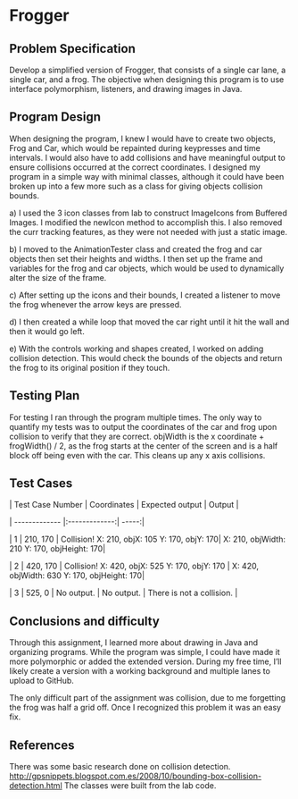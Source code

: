 # Frogger

## Problem Specification 

Develop a simplified version of Frogger, that consists of a single car lane, a single car, and a frog. The objective when designing this program is to use interface polymorphism, listeners, and drawing images in Java.

## Program Design 


When designing the program, I knew I would have to create two objects, Frog and Car, which would be repainted during keypresses and time intervals. I would also have to add collisions and have meaningful output to ensure collisions occurred at the correct coordinates. I designed my program in a simple way with minimal classes, although it could have been broken up into a few more such as a class for giving objects collision bounds. 


a)	I used the 3 icon classes from lab to construct ImageIcons from Buffered Images. I modified the newIcon method to accomplish this. I also removed the curr tracking features, as they were not needed with just a static image.

b)	I moved to the AnimationTester class and created the frog and car objects then set their heights and widths. I then set up the frame and variables for the frog and car objects, which would be used to dynamically alter the size of the frame.

c)	After setting up the icons and their bounds, I created a listener to move the frog whenever the arrow keys are pressed.

d)	I then created a while loop that moved the car right until it hit the wall and then it would go left.

e)	With the controls working and shapes created, I worked on adding collision detection. This would check the bounds of the objects and return the frog to its original position if they touch.

## Testing Plan 

For testing I ran through the program multiple times. The only way to quantify my tests was to output the coordinates of the car and frog upon collision to verify that they are correct. objWidth is the x coordinate + frogWidth() / 2, as the frog starts at the center of the screen and is a half block off being even with the car. This cleans up any x axis collisions.

## Test Cases

| Test Case Number	| Coordinates	| Expected output |	Output |

| ------------- |:-------------:| -----:|

| 1 |	210, 170 |	Collision!	X: 210, objX: 105 Y: 170, objY: 170| X: 210, objWidth: 210 Y: 170, objHeight: 170|

| 2	| 420, 170 | Collision!	X: 420, objX: 525 Y: 170, objY: 170 | X: 420, objWidth: 630 Y: 170, objHeight: 170|

| 3	| 525, 0	| No output. |	No output.  | There is not a collision. |

## Conclusions and difficulty

Through this assignment, I learned more about drawing in Java and organizing programs. While the program was simple, I could have made it more polymorphic or added the extended version. During my free time, I’ll likely create a version with a working background and multiple lanes to upload to GitHub. 

The only difficult part of the assignment was collision, due to me forgetting the frog was half a grid off. Once I recognized this problem it was an easy fix.

## References

There was some basic research done on collision detection.
http://gpsnippets.blogspot.com.es/2008/10/bounding-box-collision-detection.html
The classes were built from the lab code.
